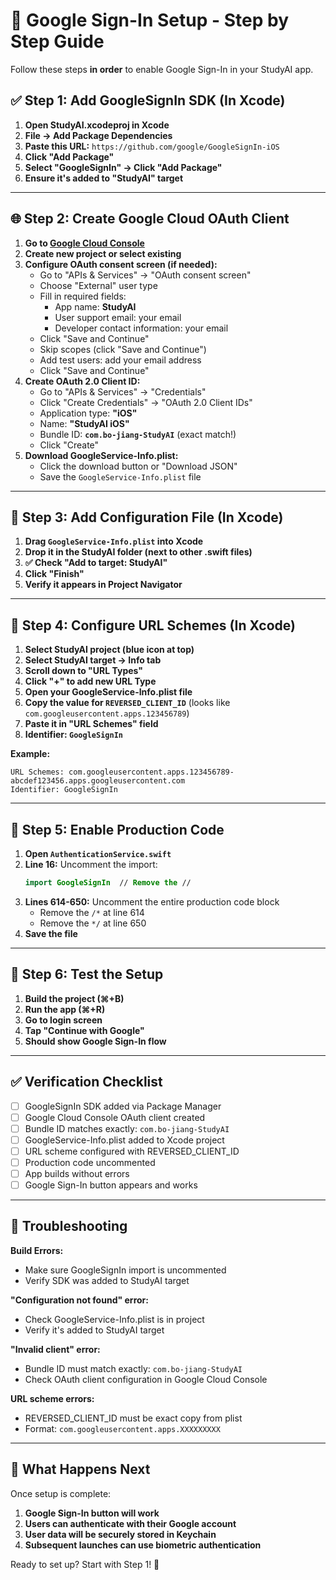 # 🚀 Google Sign-In Setup - Step by Step Guide

Follow these steps **in order** to enable Google Sign-In in your StudyAI app.

## ✅ **Step 1: Add GoogleSignIn SDK (In Xcode)**

1. **Open StudyAI.xcodeproj in Xcode**
2. **File → Add Package Dependencies**
3. **Paste this URL:** `https://github.com/google/GoogleSignIn-iOS`
4. **Click "Add Package"**
5. **Select "GoogleSignIn" → Click "Add Package"**
6. **Ensure it's added to "StudyAI" target**

---

## 🌐 **Step 2: Create Google Cloud OAuth Client**

1. **Go to [Google Cloud Console](https://console.cloud.google.com/)**
2. **Create new project or select existing**
3. **Configure OAuth consent screen (if needed):**
   - Go to "APIs & Services" → "OAuth consent screen"  
   - Choose "External" user type
   - Fill in required fields:
     - App name: **StudyAI**
     - User support email: your email
     - Developer contact information: your email
   - Click "Save and Continue"
   - Skip scopes (click "Save and Continue")
   - Add test users: add your email address
   - Click "Save and Continue"
4. **Create OAuth 2.0 Client ID:**
   - Go to "APIs & Services" → "Credentials"
   - Click "Create Credentials" → "OAuth 2.0 Client IDs"
   - Application type: **"iOS"**
   - Name: **"StudyAI iOS"**
   - Bundle ID: **`com.bo-jiang-StudyAI`** (exact match!)
   - Click "Create"
5. **Download GoogleService-Info.plist:**
   - Click the download button or "Download JSON"
   - Save the `GoogleService-Info.plist` file

---

## 📱 **Step 3: Add Configuration File (In Xcode)**

1. **Drag `GoogleService-Info.plist` into Xcode**
2. **Drop it in the StudyAI folder (next to other .swift files)**
3. **✅ Check "Add to target: StudyAI"**
4. **Click "Finish"**
5. **Verify it appears in Project Navigator**

---

## 🔗 **Step 4: Configure URL Schemes (In Xcode)**

1. **Select StudyAI project (blue icon at top)**
2. **Select StudyAI target → Info tab**
3. **Scroll down to "URL Types"**
4. **Click "+" to add new URL Type**
5. **Open your GoogleService-Info.plist file**
6. **Copy the value for `REVERSED_CLIENT_ID`** (looks like `com.googleusercontent.apps.123456789`)
7. **Paste it in "URL Schemes" field**
8. **Identifier: `GoogleSignIn`**

**Example:**
```
URL Schemes: com.googleusercontent.apps.123456789-abcdef123456.apps.googleusercontent.com
Identifier: GoogleSignIn
```

---

## 🔧 **Step 5: Enable Production Code**

1. **Open `AuthenticationService.swift`**
2. **Line 16:** Uncomment the import:
   ```swift
   import GoogleSignIn  // Remove the //
   ```
3. **Lines 614-650:** Uncomment the entire production code block
   - Remove the `/*` at line 614
   - Remove the `*/` at line 650
4. **Save the file**

---

## 🧪 **Step 6: Test the Setup**

1. **Build the project (⌘+B)**
2. **Run the app (⌘+R)**
3. **Go to login screen**
4. **Tap "Continue with Google"**
5. **Should show Google Sign-In flow**

---

## ✅ **Verification Checklist**

- [ ] GoogleSignIn SDK added via Package Manager
- [ ] Google Cloud Console OAuth client created
- [ ] Bundle ID matches exactly: `com.bo-jiang-StudyAI`
- [ ] GoogleService-Info.plist added to Xcode project
- [ ] URL scheme configured with REVERSED_CLIENT_ID
- [ ] Production code uncommented
- [ ] App builds without errors
- [ ] Google Sign-In button appears and works

---

## 🚨 **Troubleshooting**

**Build Errors:**
- Make sure GoogleSignIn import is uncommented
- Verify SDK was added to StudyAI target

**"Configuration not found" error:**
- Check GoogleService-Info.plist is in project
- Verify it's added to StudyAI target

**"Invalid client" error:**
- Bundle ID must match exactly: `com.bo-jiang-StudyAI`
- Check OAuth client configuration in Google Cloud Console

**URL scheme errors:**
- REVERSED_CLIENT_ID must be exact copy from plist
- Format: `com.googleusercontent.apps.XXXXXXXXX`

---

## 🎉 **What Happens Next**

Once setup is complete:
1. **Google Sign-In button will work**
2. **Users can authenticate with their Google account**
3. **User data will be securely stored in Keychain**
4. **Subsequent launches can use biometric authentication**

Ready to set up? Start with Step 1! 🚀